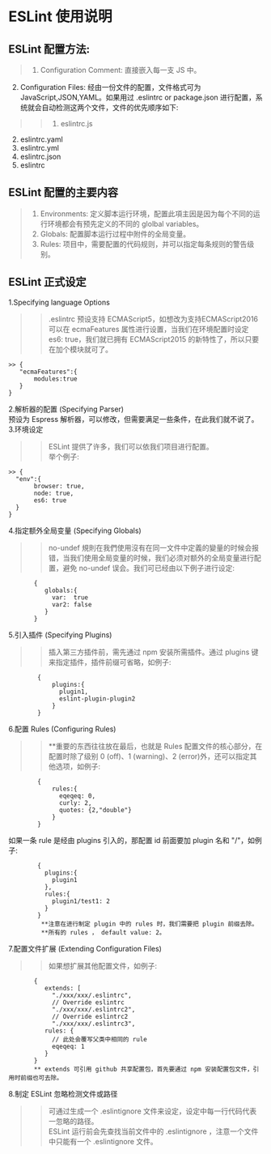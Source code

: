 # ESLint 使用说明
ESLint 配置方法:
----
>1. Configuration Comment: 直接嵌入每一支 JS 中。  
2. Configuration Files: 经由一份文件的配置，文件格式可为 JavaScript,JSON,YAML。如果用过 .eslintrc or package.json 进行配置，系统就会自动检测这两个文件，文件的优先顺序如下:  

>>1. eslintrc.js  
2. eslintrc.yaml
3. eslintrc.yml
4. eslintrc.json
5. eslintrc  

ESLint 配置的主要内容
----
>1. Environments: 定义脚本运行环境，配置此項主因是因为每个不同的运行环境都会有预先定义的不同的 glolbal variables。  
>2. Globals: 配置脚本运行过程中附件的全局变量。  
>3. Rules: 项目中，需要配置的代码规则，并可以指定每条规则的警告级别。

ESLint 正式设定
----
1.Specifying language Options  

>> .eslintrc 预设支持 ECMAScript5，如想改为支持ECMAScript2016 可以在 ecmaFeatures 属性进行设置，当我们在环境配置时设定 es6: true，我们就已拥有 ECMAScript2015 的新特性了，所以只要在加个模块就可了。  
```
>> {    
   "ecmaFeatures":{
       modules:true
   }
} 
```   

2.解析器的配置 (Specifying Parser)  
预设为 Espress 解析器，可以修改，但需要满足一些条件，在此我们就不说了。  
3.环境设定  

>> ESLint 提供了许多，我们可以依我们项目进行配置。  
举个例子:  
```
>> {    
  "env":{
       browser: true,
       node: true,
       es6: true    
  }
}
```  

4.指定额外全局变量 (Specifying Globals)  

>> no-undef 規則在我們使用沒有在同一文件中定義的變量的时候会报错，当我们使用全局变量的时候，我们必须对额外的全局变量进行配置，避免 no-undef 误会。我们可已经由以下例子进行设定:  

```
       {
          globals:{
            var:  true
            var2: false          
          }
       }  
```  

5.引入插件 (Specifying Plugins)  

>> 插入第三方插件前，需先通过 npm 安装所需插件。通过 plugins 键来指定插件，插件前缀可省略，如例子:  

```
        {
            plugins:{
              plugin1,
              eslint-plugin-plugin2
            }
        } 
```  

6.配置 Rules (Configuring Rules)  

>> **重要的东西往往放在最后，也就是 Rules 配置文件的核心部分，在配置时除了级别 0 (off)、1 (warning)、2 (error)外，还可以指定其他选项，如例子:  

```
        {
            rules:{
              eqeqeq: 0,
              curly: 2,
              quotes: {2,"double"}      
            }
        }
```  

如果一条 rule 是经由 plugins 引入的，那配置 id 前面要加 plugin 名和 "/"，如例子:  

```
        {
          plugins:{
            plugin1
          },
          rules:{
            plugin1/test1: 2
          }
        }
         **注意在进行制定 plugin 中的 rules 时，我们需要把 plugin 前缀去除。
         **所有的 rules ， default value: 2。
```  

7.配置文件扩展 (Extending Configuration Files)  

>> 如果想扩展其他配置文件，如例子:  

```
       {
          extends: [
            "./xxx/xxx/.eslintrc",
            // Override eslintrc
            "./xxx/xxx/.eslintrc2",
            // Override eslintrc2
            "./xxx/xxx/.eslintrc3",
          rules: {
            // 此处会覆写父类中相同的 rule
            eqeqeq: 1
          }
       }
       ** extends 可引用 github 共享配置包，首先要通过 npm 安装配置包文件，引用时前缀也可去除。
```  

8.制定 ESLint 忽略检测文件或路径  

>> 可通过生成一个 .eslintignore 文件来设定，设定中每一行代码代表一忽略的路径。  
ESLint 运行前会先查找当前文件中的 .eslintignore ，注意一个文件中只能有一个 .eslintignore 文件。

